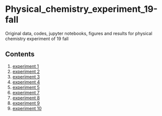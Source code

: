 # Physical_chemistry_experiment_19-fall
Original data, codes, jupyter notebooks, figures and results for physical chemistry experiment of 19 fall

## Contents
1. [experiment 1](experiment_1/figure_and_result.md)
2. [experiment 2](experiment_2/figures_and_results.pdf)
3. [experiment 3]()
4. [experiment 4](experiment_4/figures_and_results.pdf)
5. [experiment 5](experiment_5/figures_and_results.pdf)
7. [experiment 7](experiment_7/figures.pdf)
8. [experiment 8](experiment_8/figures_and_results.pdf)
9. [experiment 9](experiment_9/figures_and_results.pdf)
10. [experiment 10](experiment_10/figures_and_results.pdf)
